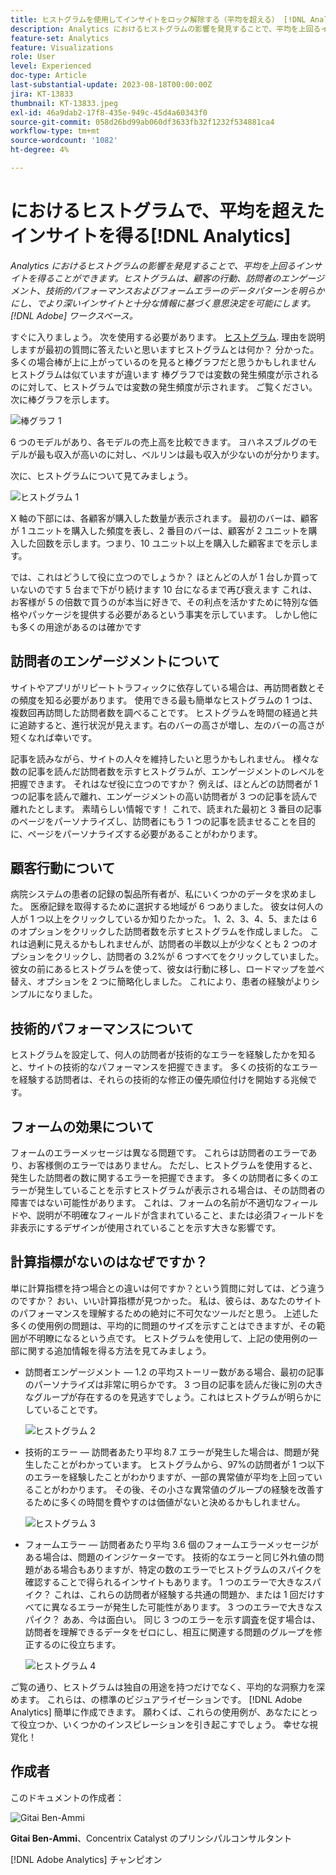 ```yaml
---
title: ヒストグラムを使用してインサイトをロック解除する（平均を超える） [!DNL Analytics]
description: Analytics におけるヒストグラムの影響を発見することで、平均を上回るインサイトを得ることができます。
feature-set: Analytics
feature: Visualizations
role: User
level: Experienced
doc-type: Article
last-substantial-update: 2023-08-18T00:00:00Z
jira: KT-13833
thumbnail: KT-13833.jpeg
exl-id: 46a9dab2-17f8-435e-949c-45d4a60343f0
source-git-commit: 058d26bd99ab060df3633fb32f1232f534881ca4
workflow-type: tm+mt
source-wordcount: '1082'
ht-degree: 4%

---
```


#  におけるヒストグラムで、平均を超えたインサイトを得る[!DNL Analytics]

_Analytics におけるヒストグラムの影響を発見することで、平均を上回るインサイトを得ることができます。ヒストグラムは、顧客の行動、訪問者のエンゲージメント、技術的パフォーマンスおよびフォームエラーのデータパターンを明らかにし、でより深いインサイトと十分な情報に基づく意思決定を可能にします。 [!DNL Adobe] ワークスペース。_

すぐに入りましょう。 次を使用する必要があります。 [ヒストグラム](https://experienceleague.adobe.com/docs/analytics/analyze/analysis-workspace/visualizations/histogram.html?lang=ja). 理由を説明しますが最初の質問に答えたいと思いますヒストグラムとは何か？ 分かった。 多くの場合棒が上に上がっているのを見ると棒グラフだと思うかもしれません ヒストグラムは似ていますが違います 棒グラフでは変数の発生頻度が示されるのに対して、ヒストグラムでは変数の発生頻度が示されます。 ご覧ください。 次に棒グラフを示します。

![棒グラフ 1](assets/bar-chart-1.png)

6 つのモデルがあり、各モデルの売上高を比較できます。 ヨハネスブルグのモデルが最も収入が高いのに対し、ベルリンは最も収入が少ないのが分かります。

次に、ヒストグラムについて見てみましょう。

![ヒストグラム 1](assets/histogram-1.png)

X 軸の下部には、各顧客が購入した数量が表示されます。 最初のバーは、顧客が 1 ユニットを購入した頻度を表し、2 番目のバーは、顧客が 2 ユニットを購入した回数を示します。つまり、10 ユニット以上を購入した顧客までを示します。

では、これはどうして役に立つのでしょうか？ ほとんどの人が 1 台しか買っていないのです 5 台まで下がり続けます 10 台になるまで再び衰えます これは、お客様が 5 の倍数で買うのが本当に好きで、その利点を活かすために特別な価格やパッケージを提供する必要があるという事実を示しています。 しかし他にも多くの用途があるのは確かです

## 訪問者のエンゲージメントについて

サイトやアプリがリピートトラフィックに依存している場合は、再訪問者数とその頻度を知る必要があります。 使用できる最も簡単なヒストグラムの 1 つは、複数回再訪問した訪問者数を調べることです。 ヒストグラムを時間の経過と共に追跡すると、進行状況が見えます。右のバーの高さが増し、左のバーの高さが短くなれば幸いです。

記事を読みながら、サイトの人々を維持したいと思うかもしれません。 様々な数の記事を読んだ訪問者数を示すヒストグラムが、エンゲージメントのレベルを把握できます。 それはなぜ役に立つのですか？ 例えば、ほとんどの訪問者が 1 つの記事を読んで離れ、エンゲージメントの高い訪問者が 3 つの記事を読んで離れたとします。 素晴らしい情報です！ これで、読まれた最初と 3 番目の記事のページをパーソナライズし、訪問者にもう 1 つの記事を読ませることを目的に、ページをパーソナライズする必要があることがわかります。

## 顧客行動について

病院システムの患者の記録の製品所有者が、私にいくつかのデータを求めました。 医療記録を取得するために選択する地域が 6 つありました。 彼女は何人の人が 1 つ以上をクリックしているか知りたかった。 1、2、3、4、5、または 6 のオプションをクリックした訪問者数を示すヒストグラムを作成しました。 これは過剰に見えるかもしれませんが、訪問者の半数以上が少なくとも 2 つのオプションをクリックし、訪問者の 3.2%が 6 つすべてをクリックしていました。 彼女の前にあるヒストグラムを使って、彼女は行動に移し、ロードマップを並べ替え、オプションを 2 つに簡略化しました。 これにより、患者の経験がよりシンプルになりました。

## 技術的パフォーマンスについて

ヒストグラムを設定して、何人の訪問者が技術的なエラーを経験したかを知ると、サイトの技術的なパフォーマンスを把握できます。 多くの技術的なエラーを経験する訪問者は、それらの技術的な修正の優先順位付けを開始する兆候です。

## フォームの効果について

フォームのエラーメッセージは異なる問題です。 これらは訪問者のエラーであり、お客様側のエラーではありません。 ただし、ヒストグラムを使用すると、発生した訪問者の数に関するエラーを把握できます。 多くの訪問者に多くのエラーが発生していることを示すヒストグラムが表示される場合は、その訪問者の障害ではない可能性があります。 これは、フォームの名前が不適切なフィールドや、説明が不明確なフィールドが含まれていること、または必須フィールドを非表示にするデザインが使用されていることを示す大きな影響です。

## 計算指標がないのはなぜですか？

単に計算指標を持つ場合との違いは何ですか？という質問に対しては、どう違うのですか？ おい、いい計算指標が見つかった。 私は、彼らは、あなたのサイトのパフォーマンスを理解するための絶対に不可欠なツールだと思う。 上述した多くの使用例の問題は、平均的に問題のサイズを示すことはできますが、その範囲が不明瞭になるという点です。 ヒストグラムを使用して、上記の使用例の一部に関する追加情報を得る方法を見てみましょう。

- 訪問者エンゲージメント — 1.2 の平均ストーリー数がある場合、最初の記事のパーソナライズは非常に明らかです。 3 つ目の記事を読んだ後に別の大きなグループが存在するのを見逃すでしょう。これはヒストグラムが明らかにしていることです。

  ![ヒストグラム 2](assets/histogram-2.png)

- 技術的エラー — 訪問者あたり平均 8.7 エラーが発生した場合は、問題が発生したことがわかっています。 ヒストグラムから、97%の訪問者が 1 つ以下のエラーを経験したことがわかりますが、一部の異常値が平均を上回っていることがわかります。 その後、その小さな異常値のグループの経験を改善するために多くの時間を費やすのは価値がないと決めるかもしれません。

  ![ヒストグラム 3](assets/histogram-3.png)

- フォームエラー — 訪問者あたり平均 3.6 個のフォームエラーメッセージがある場合は、問題のインジケーターです。 技術的なエラーと同じ外れ値の問題がある場合もありますが、特定の数のエラーでヒストグラムのスパイクを確認することで得られるインサイトもあります。 1 つのエラーで大きなスパイク？ これは、これらの訪問者が経験する共通の問題か、または 1 回だけすべてに異なるエラーが発生した可能性があります。 3 つのエラーで大きなスパイク？ ああ、今は面白い。 同じ 3 つのエラーを示す調査を促す場合は、訪問者を理解できるデータをゼロにし、相互に関連する問題のグループを修正するのに役立ちます。

  ![ヒストグラム 4](assets/histogram-4.png)

ご覧の通り、ヒストグラムは独自の用途を持つだけでなく、平均的な洞察力を深めます。 これらは、の標準のビジュアライゼーションです。 [!DNL Adobe Analytics] 簡単に作成できます。 願わくば、これらの使用例が、あなたにとって役立つか、いくつかのインスピレーションを引き起こすでしょう。 幸せな視覚化！

## 作成者

このドキュメントの作成者：

![Gitai Ben-Ammi](assets/gitai-headshot.png)

**Gitai Ben-Ammi**、Concentrix Catalyst のプリンシパルコンサルタント

[!DNL Adobe Analytics] チャンピオン
